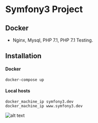 Symfony3 Project
=============


Docker
-----
- Nginx, Mysql, PHP 7.1, PHP 7.1 Testing.


Installation
-----

#### Docker
```
docker-compose up
```

#### Local hosts
```
docker_machine_ip symfony3.dev
docker_machine_ip www.symfony3.dev
```


![alt text](https://github.com/alfredorfernandes/symfony3-project/blob/master/welcome_to_symfony3.2.7.jpg?raw=true)
